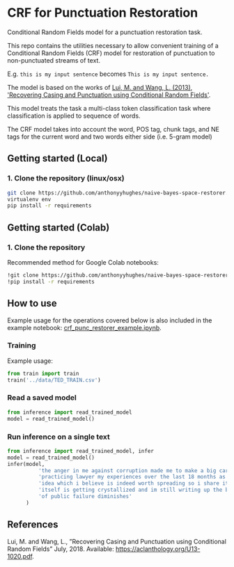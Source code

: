 # CRF for Punctuation Restoration
Conditional Random Fields model for a punctuation restoration task.

This repo contains the utilities necessary to allow convenient training of a Conditional Random Fields (CRF) model 
for restoration of punctuation to non-punctuated streams of text.

E.g.
`this is my input sentence` becomes `This is my input sentence.`

The model is based on the works of [Lui, M. and Wang, L. (2013), 'Recovering Casing and Punctuation using Conditional Random Fields'](https://aclanthology.org/U13-1020.pdf).

This model treats the task a multi-class token classification task where classification is applied to sequence of words.

The CRF model takes into account the word, POS tag, chunk tags, and NE tags for the current word and two words either side (i.e. 5-gram model)

## Getting started (Local)

### 1. Clone the repository (linux/osx)

```bash
git clone https://github.com/anthonyyhughes/naive-bayes-space-restorer.git
virtualenv env
pip install -r requirements
```

## Getting started (Colab)

### 1. Clone the repository

Recommended method for Google Colab notebooks:

```bash
!git clone https://github.com/anthonyyhughes/naive-bayes-space-restorer.git
!pip install -r requirements
```

## How to use

Example usage for the operations covered below is also included in the example notebook: [crf_punc_restorer_example.ipynb](crf_punc_restorer_example.ipynb).

### Training

Example usage:
```python
from train import train
train('../data/TED_TRAIN.csv')
```

### Read a saved model

```python
from inference import read_trained_model
model = read_trained_model()
```

### Run inference on a single text

```python
from inference import read_trained_model, infer
model = read_trained_model()
infer(model,
          'the anger in me against corruption made me to make a big career change last year becoming a full time '
          'practicing lawyer my experiences over the last 18 months as a lawyer has seeded in me a new entrepreneurial '
          'idea which i believe is indeed worth spreading so i share it with all of you here today though the idea '
          'itself is getting crystallized and im still writing up the business plan of course it helps that fear '
          'of public failure diminishes'
      )
```

####
## References

Lui, M. and Wang, L., ”Recovering Casing and Punctuation using Conditional Random Fields” July, 2018. Available: https://aclanthology.org/U13-1020.pdf.
